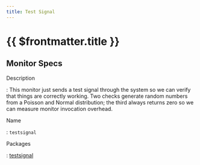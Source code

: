 ```yaml
---
title: Test Signal
---
```


# {{ $frontmatter.title }}

## Monitor Specs

Description

:   This monitor just sends a test signal through the system so we can verify that things are correctly working. Two checks generate random numbers from a Poisson and Normal distribution; the third always returns zero so we can measure monitor invocation overhead.

Name

: `testsignal`

Packages

: [testsignal](testsignal_testsignal.md)


<!--@include: /parts/_1.md-->


<!--@include: /parts/_2.md-->